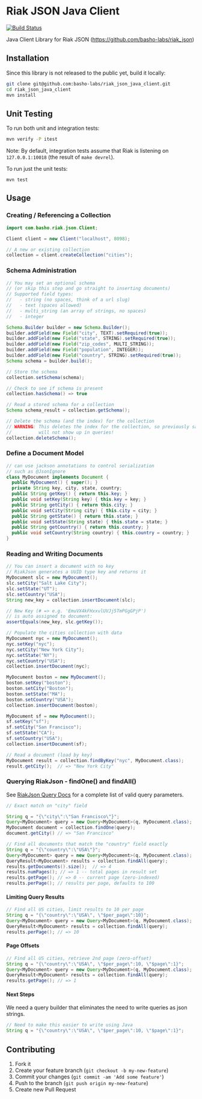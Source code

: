 # Riak JSON Java Client
[![Build Status](https://travis-ci.org/randysecrist/riak_json_java_client.png?branch=master)](https://travis-ci.org/randysecrist/riak_json_java_client)

Java Client Library for Riak JSON (https://github.com/basho-labs/riak_json)

## Installation
Since this library is not released to the public yet, build it locally:

```bash
git clone git@github.com:basho-labs/riak_json_java_client.git
cd riak_json_java_client
mvn install
```
## Unit Testing
To run both unit and integration tests:

```bash
mvn verify -P itest
```

Note: By default, integration tests assume that Riak is listening on ```127.0.0.1:10018```
(the result of ```make devrel```).

To run just the unit tests:
```
mvn test
```
## Usage
### Creating / Referencing a Collection
```java
import com.basho.riak.json.Client;

Client client = new Client("localhost", 8098);

// A new or existing collection
collection = client.createCollection("cities");
```

### Schema Administration
```java
// You may set an optional schema
// (or skip this step and go straight to inserting documents)
// Supported field types:
//   - string (no spaces, think of a url slug)
//   - text (spaces allowed)
//   - multi_string (an array of strings, no spaces)
//   - integer

Schema.Builder builder = new Schema.Builder();
builder.addField(new Field("city", TEXT).setRequired(true));
builder.addField(new Field("state", STRING).setRequired(true));
builder.addField(new Field("zip_codes", MULTI_STRING));
builder.addField(new Field("population", INTEGER));
builder.addField(new Field("country", STRING).setRequired(true));
Schema schema = builder.build();

// Store the schema
collection.setSchema(schema);

// Check to see if schema is present
collection.hasSchema() => true

// Read a stored schema for a collection
Schema schema_result = collection.getSchema();

// Delete the schema (and the index) for the collection
// WARNING: This deletes the index for the collection, so previously saved documents
//          will not show up in queries!
collection.deleteSchema();
```

### Define a Document Model
```java
// can use jackson annotations to control serialization
// such as @JsonIgnore
class MyDocument implements Document {
  public MyDocument() { super(); }
  private String key, city, state, country;
  public String getKey() { return this.key; }
  public void setKey(String key) { this.key = key; }
  public String getCity() { return this.city; }
  public void setCity(String city) { this.city = city; }
  public String getState() { return this.state; }
  public void setState(String state) { this.state = state; }
  public String getCountry() { return this.country; }
  public void setCountry(String country) { this.country = country; }
}
```

### Reading and Writing Documents
```java
// You can insert a document with no key
// RiakJson generates a UUID type key and returns it
MyDocument slc = new MyDocument();
slc.setCity("Salt Lake City");
slc.setState("UT");
slc.setCountry("USA");
String new_key = collection.insertDocument(slc);

// New Key (# => e.g. 'EmuVX4kFHxxvlUVJj5TmPGgGPjP')
// is auto assigned to document:
assertEquals(new_key, slc.getKey());

// Populate the cities collection with data
MyDocument nyc = new MyDocument();
nyc.setKey("nyc");
nyc.setCity("New York City");
nyc.setState("NY");
nyc.setCountry("USA");
collection.insertDocument(nyc);

MyDocument boston = new MyDocument();
boston.setKey("boston");
boston.setCity("Boston");
boston.setState("MA");
boston.setCountry("USA");
collection.insertDocument(boston);

MyDocument sf = new MyDocument();
sf.setKey("sf");
sf.setCity("San Francisco");
sf.setState("CA");
sf.setCountry("USA");
collection.insertDocument(sf);

// Read a document (load by key)
MyDocument result = collection.findByKey("nyc", MyDocument.class);
result.getCity();  // => "New York City"
```

### Querying RiakJson - findOne() and findAll()
See [RiakJson Query Docs](https://github.com/basho-labs/riak_json/blob/master/docs/query.md) 
for a complete list of valid query parameters.
```java
// Exact match on "city" field

String q = "{\"city\":\"San Francisco\"}";
Query<MyDocument> query = new Query<MyDocument>(q, MyDocument.class);
MyDocument document = collection.findOne(query);
document.getCity() // => "San Francisco"

// Find all documents that match the "country" field exactly
String q = "{\"country\":\"USA\"}";
Query<MyDocument> query = new Query<MyDocument>(q, MyDocument.class);
QueryResult<MyDocument> results = collection.findAll(query);
results.getDocuments().size();  // => 4
results.numPages(); // => 1 -- total pages in result set
results.getPage(); // => 0 -- current page (zero-indexed)
results.perPage(); // results per page, defaults to 100
```

#### Limiting Query Results
```java
// Find all US cities, limit results to 10 per page
String q = "{\"country\":\"USA\", \"$per_page\":10}";
Query<MyDocument> query = new Query<MyDocument>(q, MyDocument.class);
QueryResult<MyDocument> results = collection.findAll(query);
results.perPage(); // => 10
```

#### Page Offsets
```java
// Find all US cities, retrieve 2nd page (zero-offset)
String q = "{\"country\":\"USA\", \"$per_page\":10, \"$page\":1}";
Query<MyDocument> query = new Query<MyDocument>(q, MyDocument.class);
QueryResult<MyDocument> results = collection.findAll(query);
results.getPage(); // => 1
```

#### Next Steps
We need a query builder that eliminates the need to write queries
as json strings.
```java
// Need to make this easier to write using Java
String q = "{\"country\":\"USA\", \"$per_page\":10, \"$page\":1}";
```

## Contributing

1. Fork it
2. Create your feature branch (`git checkout -b my-new-feature`)
3. Commit your changes (`git commit -am 'Add some feature'`)
4. Push to the branch (`git push origin my-new-feature`)
5. Create new Pull Request
